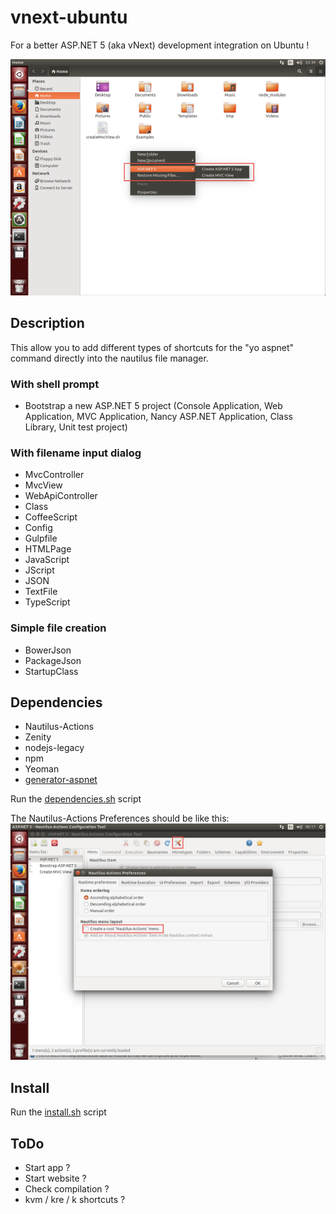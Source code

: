 # vnext-ubuntu

For a better ASP.NET 5 (aka vNext) development integration on Ubuntu !

![Nautilus shortcuts](https://raw.githubusercontent.com/cubitouch/vnext-ubuntu/master/images/nautilus-rendering.png)

## Description
This allow you to add different types of shortcuts for the "yo aspnet" command directly into the nautilus file manager.

### With shell prompt
- Bootstrap a new ASP.NET 5 project (Console Application, Web Application, MVC Application, Nancy ASP.NET Application, Class Library, Unit test project)

### With filename input dialog
- MvcController
- MvcView
- WebApiController
- Class
- CoffeeScript
- Config
- Gulpfile
- HTMLPage
- JavaScript
- JScript
- JSON
- TextFile
- TypeScript

### Simple file creation
- BowerJson
- PackageJson
- StartupClass

## Dependencies
- Nautilus-Actions
- Zenity
- nodejs-legacy
- npm
- Yeoman
- [generator-aspnet](https://www.npmjs.com/package/generator-aspnet)

Run the [dependencies.sh](https://raw.githubusercontent.com/cubitouch/vnext-ubuntu/master/dependencies.sh) script

The Nautilus-Actions Preferences should be like this:
![Nautilus shortcuts](https://raw.githubusercontent.com/cubitouch/vnext-ubuntu/master/images/nautilus-actions-preferences.png)

## Install
Run the [install.sh](https://raw.githubusercontent.com/cubitouch/vnext-ubuntu/master/install.sh) script

## ToDo
- Start app ?
- Start website ?
- Check compilation ?
- kvm / kre / k shortcuts ?
